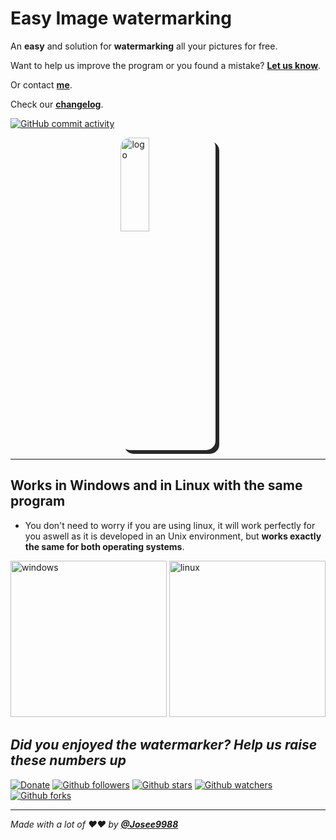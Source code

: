 # **Easy Image watermarking**

An **easy** and solution for **watermarking** all your pictures for free.

Want to help us improve the program or you found a mistake?
**[Let us know](https://github.com/Josee9988/Easy-watermarking/issues)**.

Or contact **[me](jgracia9988@gmail.com)**.

Check our **[changelog](CHANGELOG.md)**.

[![GitHub commit activity](https://img.shields.io/github/commit-activity/y/Josee9988/Easy-watermarking.svg?style=popout-square)](#minifyall-for-vscode)

<img src="https://i.imgur.com/SW0GqE6.png" alt="logo" title="logo" style="border-radius:15px; box-shadow: 6px 6px  #282829; max-height: 500px; max-width:500px;margin-left: auto; margin-right:auto;display: block;margin-left: auto;margin-right:auto;width:30%;"/>

---

## **Works in Windows and in Linux with the same program**

- You don't need to worry if you are using linux, it will work perfectly for you aswell as it is developed in an Unix environment, but **works exactly the same for both operating systems**.

<img src="https://i.imgur.com/mHvM7g0.png" alt="windows" title="windows" width="250" height="250"/> <img src="https://i.imgur.com/COpacm8.png" alt="linux" title="linux" width="250" height="250"/>

## *Did you enjoyed the watermarker? Help us raise these numbers up*

[![Donate](https://img.shields.io/badge/Donate-Patreon-green.svg)](https://www.patreon.com/bePatron?u=22162331)
[![Github followers](https://img.shields.io/github/followers/Josee9988.svg?style=social)](#languages-primarily-tested)
[![Github stars](https://img.shields.io/github/stars/Josee9988/Easy-watermarking.svg?style=social)](#languages-primarily-tested)
[![Github watchers](https://img.shields.io/github/watchers/Josee9988/Easy-watermarking.svg?style=social)](#languages-primarily-tested)
[![Github forks](https://img.shields.io/github/forks/Josee9988/Easy-watermarking.svg?style=social)](#languages-primarily-tested)

---

*Made with a lot of ❤️❤️ by **[@Josee9988](https://github.com/Josee9988)***
